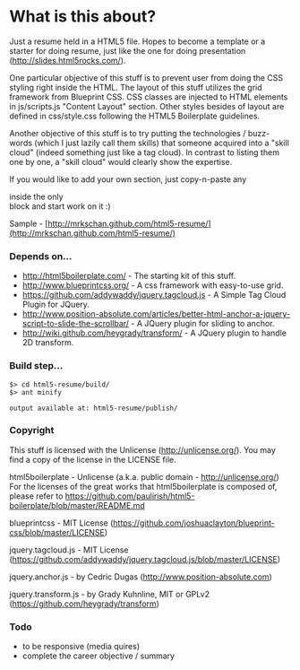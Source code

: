 # What is this about?

Just a resume held in a HTML5 file. Hopes to become a template or a starter for doing resume, just like the one for doing presentation (http://slides.html5rocks.com/).

One particular objective of this stuff is to prevent user from doing the CSS styling right inside the HTML. The layout of this stuff utilizes the grid framework from Blueprint CSS. CSS classes are injected to HTML elements in js/scripts.js "Content Layout" section. Other styles besides of layout are defined in css/style.css following the HTML5 Boilerplate guidelines.

Another objective of this stuff is to try putting the technologies / buzz-words (which I just lazily call them skills) that someone acquired into a "skill cloud" (indeed something just like a tag cloud). In contrast to listing them one by one, a "skill cloud" would clearly show the expertise.

If you would like to add your own section, just copy-n-paste any <section> inside the only <article> block and start work on it :)

Sample - [http://mrkschan.github.com/html5-resume/](http://mrkschan.github.com/html5-resume/)


# Depends on...

* http://html5boilerplate.com/ - The starting kit of this stuff.
* http://www.blueprintcss.org/ - A css framework with easy-to-use grid.
* https://github.com/addywaddy/jquery.tagcloud.js - A Simple Tag Cloud Plugin for JQuery.
* http://www.position-absolute.com/articles/better-html-anchor-a-jquery-script-to-slide-the-scrollbar/ - A JQuery plugin for sliding to anchor.
* http://wiki.github.com/heygrady/transform/ - A JQuery plugin to handle 2D transform.


# Build step...

    $> cd html5-resume/build/
    $> ant minify

    output available at: html5-resume/publish/


# Copyright

This stuff is licensed with the Unlicense (http://unlicense.org/). You may find a copy of the license in the LICENSE file.

html5boilerplate - Unlicense (a.k.a. public domain - http://unlicense.org/)  
For the licenses of the great works that html5boilerplate is composed of, please refer to https://github.com/paulirish/html5-boilerplate/blob/master/README.md

blueprintcss - MIT License (https://github.com/joshuaclayton/blueprint-css/blob/master/LICENSE)

jquery.tagcloud.js - MIT License (https://github.com/addywaddy/jquery.tagcloud.js/blob/master/LICENSE)

jquery.anchor.js - by Cedric Dugas (http://www.position-absolute.com)

jquery.transform.js - by Grady Kuhnline, MIT or GPLv2 (https://github.com/heygrady/transform)


# Todo

- to be responsive (media quires)
- complete the career objective / summary